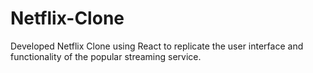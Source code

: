 # Netflix-Clone
Developed Netflix Clone using React to replicate the user interface and functionality of the popular streaming service.
